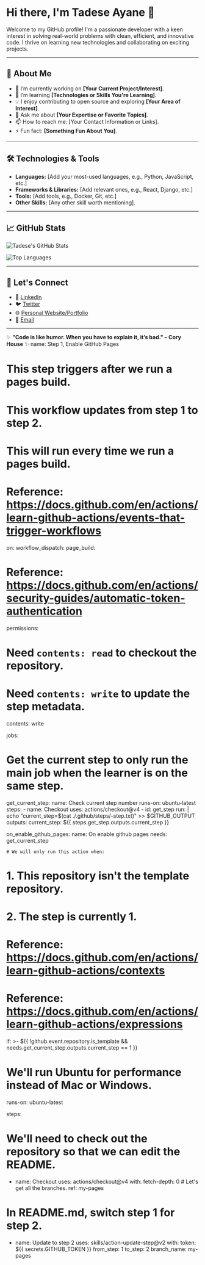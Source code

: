 # Hi there, I'm Tadese Ayane 👋

Welcome to my GitHub profile! I'm a passionate developer with a keen interest in solving real-world problems with clean, efficient, and innovative code. I thrive on learning new technologies and collaborating on exciting projects.

---

## 🌟 About Me

- 🔭 I’m currently working on **[Your Current Project/Interest]**.
- 🌱 I’m learning **[Technologies or Skills You're Learning]**.
- 💡 I enjoy contributing to open source and exploring **[Your Area of Interest]**.
- 💬 Ask me about **[Your Expertise or Favorite Topics]**.
- 📫 How to reach me: [Your Contact Information or Links].
- ⚡ Fun fact: **[Something Fun About You]**.

---

## 🛠️ Technologies & Tools

- **Languages:** [Add your most-used languages, e.g., Python, JavaScript, etc.]
- **Frameworks & Libraries:** [Add relevant ones, e.g., React, Django, etc.]
- **Tools:** [Add tools, e.g., Docker, Git, etc.]
- **Other Skills:** [Any other skill worth mentioning].

---

## 📈 GitHub Stats

![Tadese's GitHub Stats](https://github-readme-stats.vercel.app/api?username=tadese-ayane&show_icons=true&theme=radical)

![Top Languages](https://github-readme-stats.vercel.app/api/top-langs/?username=tadese-ayane&layout=compact&theme=radical)

---

## 🚀 Let's Connect

- 💼 [LinkedIn](#)
- 🐦 [Twitter](#)
- 🌐 [Personal Website/Portfolio](#KeyupApp)
- 📧 [Email](mailto:#)

---

✨ **"Code is like humor. When you have to explain it, it’s bad." – Cory House** ✨
name: Step 1, Enable GitHub Pages

# This step triggers after we run a pages build.
# This workflow updates from step 1 to step 2.

# This will run every time we run a pages build.
# Reference: https://docs.github.com/en/actions/learn-github-actions/events-that-trigger-workflows
on:
  workflow_dispatch:
  page_build:

# Reference: https://docs.github.com/en/actions/security-guides/automatic-token-authentication
permissions:
  # Need `contents: read` to checkout the repository.
  # Need `contents: write` to update the step metadata.
  contents: write

jobs:
  # Get the current step to only run the main job when the learner is on the same step.
  get_current_step:
    name: Check current step number
    runs-on: ubuntu-latest
    steps:
      - name: Checkout
        uses: actions/checkout@v4
      - id: get_step
        run: |
          echo "current_step=$(cat ./.github/steps/-step.txt)" >> $GITHUB_OUTPUT
    outputs:
      current_step: ${{ steps.get_step.outputs.current_step }}

  on_enable_github_pages:
    name: On enable github pages
    needs: get_current_step

    # We will only run this action when:
# 1. This repository isn't the template repository.
# 2. The step is currently 1.
# Reference: https://docs.github.com/en/actions/learn-github-actions/contexts
# Reference: https://docs.github.com/en/actions/learn-github-actions/expressions
if: >-
  ${{ !github.event.repository.is_template
      && needs.get_current_step.outputs.current_step == 1 }}

# We'll run Ubuntu for performance instead of Mac or Windows.
runs-on: ubuntu-latest

steps:
  # We'll need to check out the repository so that we can edit the README.
  - name: Checkout
    uses: actions/checkout@v4
    with:
      fetch-depth: 0 # Let's get all the branches.
      ref: my-pages

  # In README.md, switch step 1 for step 2.
  - name: Update to step 2
    uses: skills/action-update-step@v2
    with:
      token: ${{ secrets.GITHUB_TOKEN }}
      from_step: 1
      to_step: 2
      branch_name: my-pages

